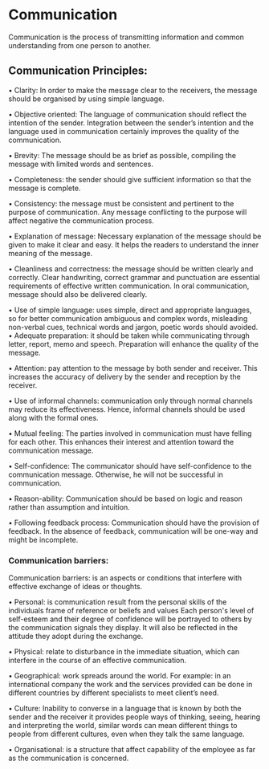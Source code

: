# Communication
Communication is the process of transmitting information and common understanding from one person to another.

## Communication Principles:


•	Clarity:  In order to make the message clear to the receivers, the message should be organised by using simple language.


•	Objective oriented: The language of communication should reflect the intention of the sender. Integration between the sender’s intention and the language used in communication certainly improves the quality of the communication.


•	Brevity: The message should be as brief as possible, compiling the message with limited words and sentences.


•	Completeness: the sender should give sufficient information so that the message is complete.

•	Consistency: the message must be consistent and pertinent to the purpose of communication. Any message conflicting to the purpose will affect negative the communication process.

•	Explanation of message: Necessary explanation of the message should be given to make it clear and easy. It helps the readers to understand the inner meaning of the message.

•	Cleanliness and correctness: the message should be written clearly and correctly. Clear handwriting, correct grammar and punctuation are essential requirements of effective written communication. In oral communication, message should also be delivered clearly.

•	Use of simple language:  uses simple, direct and appropriate languages, so for better communication ambiguous and complex words, misleading non-verbal cues, technical words and jargon, poetic words should avoided.
•	Adequate preparation: it should be taken while communicating through letter, report, memo and speech. Preparation will enhance the quality of the message.

•	Attention: pay attention to the message by both sender and receiver. This increases the accuracy of delivery by the sender and reception by the receiver.

•	Use of informal channels: communication only through normal channels may reduce its effectiveness. Hence, informal channels should be used along with the formal ones.

•	Mutual feeling: The parties involved in communication must have felling for each other. This enhances their interest and attention toward the communication message.

•	Self-confidence: The communicator should have self-confidence to the communication message. Otherwise, he will not be successful in communication.

•	Reason-ability: Communication should be based on logic and reason rather than assumption and intuition.

•	Following feedback process: Communication should have the provision of feedback. In the absence of feedback, communication will be one-way and might be incomplete.


### Communication barriers:


 Communication barriers: is an aspects or conditions that interfere with effective exchange of ideas or thoughts.

 • Personal: is communication result from the personal skills of the individuals frame of reference or beliefs and values Each person's level of self-esteem and their degree of confidence will be portrayed to others by the communication signals they display. It will also be reflected in the attitude they adopt during the exchange.

•	Physical: relate to disturbance in the immediate situation, which can interfere in the course of an effective communication.

•	Geographical: work spreads around the world. For example: in an international company the work and the services provided can be done in different countries by different specialists to meet client’s need.

•	Culture: Inability to converse in a language that is known by both the sender and the receiver it provides people ways of thinking, seeing, hearing and interpreting the world, similar words can mean different things to people from different cultures, even when they talk the same language.


•	Organisational: is a structure that affect capability of the employee as far as the communication is concerned.
